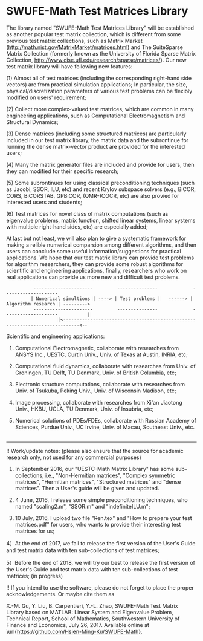 # SWUFE-Math Test Matrices Library
The library named "SWUFE-Math Test Matrices Library" will be established as another popular test matrix collection, which is different from some previous test matrix collections, such as Matrix Market (http://math.nist.gov/MatrixMarket/matrices.html) and The SuiteSparse Matrix Collection (formerly known as the University of Florida Sparse Matrix Collection, http://www.cise.ufl.edu/research/sparse/matrices/). Our new test matrix library will have following new features:

(1) Almost all of test matrices (including the corresponding right-hand side vectors) are from practical simulation applications; In particular, the size, physical/discretization parameters of various test problems can be flexibly modified on users' requirement;

(2) Collect more complex-valued test matrices, which are common in many engineering applications, such as Computational Electromagnetism and Structural Dynamics;

(3) Dense matrices (including some structured matrices) are particularly included in our test matrix library, the matrix data and the subrontinue for running the dense matrix-vector product are provided for the interested users;

(4) Many the matrix generator files are included and provide for users, then they can modified for their specific research;

(5) Some subrontinues for using classical preconditioning techniques (such as Jacobi, SSOR, ILU, etc) and recent Krylov subspace solvers 
(e.g., BiCOR, CORS, BiCORSTAB, GPBiCOR, (QMR-)COCR, etc) are also provied for interested users and students;

(6) Test matrices for novel class of matrix computations (such as eigenvalue problems, matrix function, shifted linear systems, linear systems with multiple right-hand sides, etc) are especially added;

At last but not least, we will also plan to give a systematic framework for making a relible numerical comparsion among different algorithms, and then users can conclude some useful information/suggestions for practical applications. We hope that our test matrix library can provide test problems for algorithm researchers, they can provide some robust algorithms for scientific and engineering 
applications, finally, researchers who work on real applications can provide us more new and difficult test problems.
 
              ----------------------         ---------------             --------------------
             | Numerical simultions | ----> | Test problems |   ------> | Algorithm research | --------->
              ----------------------         ---------------             --------------------           |
                       |<----------------------------------------------------------------------------<--
                       
Scientific and engineering applications:

1. Computational Electromagnetic, collaborate with researches from ANSYS Inc., UESTC, Curtin Univ., Univ. of Texas at Austin, INRIA, etc;

2. Computational fluid dynamics, collaborate with researches from Univ. of Groningen, TU Delft, TU Denmark, Univ. of British Columbia,  etc;

3. Electronic structure computations, collaborate with researches from Univ. of Tsukuba, Peking Univ., Univ. of Wisconsin Madison, etc;

4. Image processing, collaborate with researches from Xi'an Jiaotong Univ., HKBU, UCLA, TU Denmark, Univ. of Insubria, etc;

5. Numerical solutions of PDEs/FDEs, collaborate with Russian Academy of Sciences, Purdue Univ., UC Irvine, Univ. of Macau, Southeast Univ., etc.
                       
------------------------------------------------------------------------------------------------------------------------------------
!! Work/update notes: (please also ensure that the source for academic research only, not used for any commercial purposes)
 
1) In September 2016, our "UESTC-Math Matrix Library" has some sub-collections, i.e., "Non-Hermitian matrices", "Complex symmetric matrices", "Hermitian matrices", "Structured matrices" and "dense matrices". Then a User's guide will be given and updated. 

2) 4 June, 2016, I release some simple preconditioning techniques, who named "scaling2.m", "SSOR.m" and "indefiniteILU.m";

3) 10 July, 2016, I upload two file "Ren.tex"  and "How to prepare your test matrices.pdf" for users, who wants 
to provide their interesting test matrices for us;

4）At the end of 2017, we fail to release the first version of the User's Guide and test matrix data with ten sub-collections of test matrices;

5）Before the end of 2018, we will try our best to release the first version of the User's Guide and test matrix data with ten sub-collections of test matrices; (in progress)

!! If you intend to use the software, please do not forget to place the proper acknowledgements. Or maybe cite them as

X.-M. Gu, Y. Liu, B. Carpentieri, Y.-L. Zhao, SWUFE-Math Test Matrix Library based on MATLAB: Linear System and Eigenvalue Problem, Technical Report, School of Mathematics, Southwestern University of Finance and Economics, July 26, 2017. Available online at \url{https://github.com/Hsien-Ming-Ku/SWUFE-Math}.
